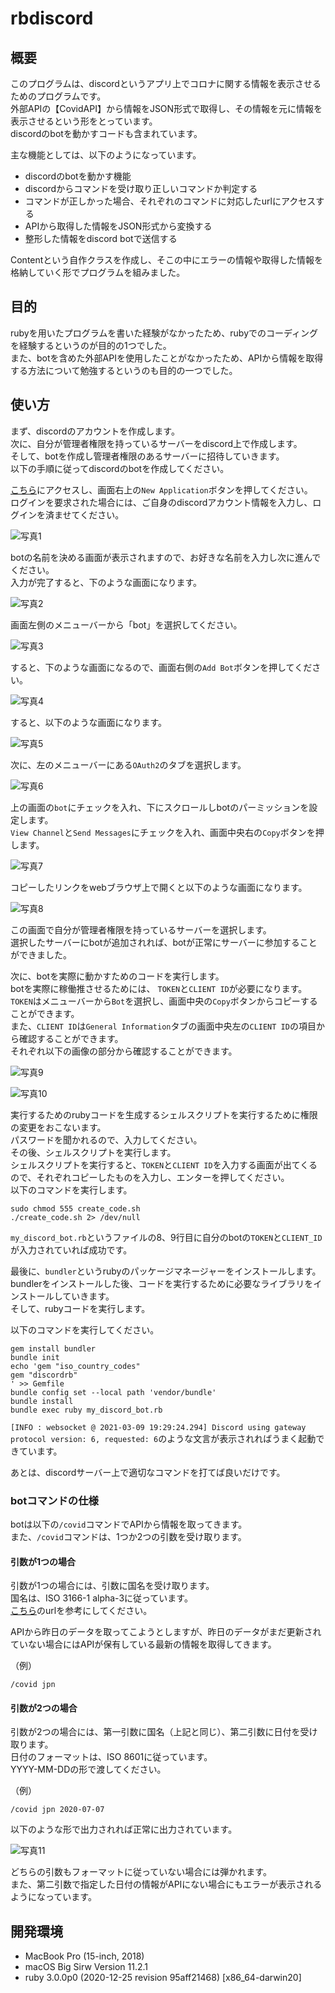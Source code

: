 # rbdiscord

## 概要
このプログラムは、discordというアプリ上でコロナに関する情報を表示させるためのプログラムです。  
外部APIの【CovidAPI】から情報をJSON形式で取得し、その情報を元に情報を表示させるという形をとっています。  
discordのbotを動かすコードも含まれています。

主な機能としては、以下のようになっています。  
- discordのbotを動かす機能
- discordからコマンドを受け取り正しいコマンドか判定する
- コマンドが正しかった場合、それぞれのコマンドに対応したurlにアクセスする  
- APIから取得した情報をJSON形式から変換する
- 整形した情報をdiscord botで送信する

Contentという自作クラスを作成し、そこの中にエラーの情報や取得した情報を格納していく形でプログラムを組みました。  

## 目的
rubyを用いたプログラムを書いた経験がなかったため、rubyでのコーディングを経験するというのが目的の1つでした。  
また、botを含めた外部APIを使用したことがなかったため、APIから情報を取得する方法について勉強するというのも目的の一つでした。

## 使い方
まず、discordのアカウントを作成します。  
次に、自分が管理者権限を持っているサーバーをdiscord上で作成します。  
そして、botを作成し管理者権限のあるサーバーに招待していきます。  
以下の手順に従ってdiscordのbotを作成してください。  

[こちら](https://discord.com/developers/applications)にアクセスし、画面右上の`New Application`ボタンを押してください。  
ログインを要求された場合には、ご自身のdiscordアカウント情報を入力し、ログインを済ませてください。  

![写真1](images/image1.png)

botの名前を決める画面が表示されますので、お好きな名前を入力し次に進んでください。  
入力が完了すると、下のような画面になります。  

![写真2](images/image2.png)

画面左側のメニューバーから「bot」を選択してください。  

![写真3](images/image3.png)

すると、下のような画面になるので、画面右側の`Add Bot`ボタンを押してください。  

![写真4](images/image4.png)

すると、以下のような画面になります。  

![写真5](images/image5.png)

次に、左のメニューバーにある`OAuth2`のタブを選択します。  

![写真6](images/image6.png)

上の画面の`bot`にチェックを入れ、下にスクロールしbotのパーミッションを設定します。  
`View Channel`と`Send Messages`にチェックを入れ、画面中央右の`Copy`ボタンを押します。  

![写真7](images/image7.png)

コピーしたリンクをwebブラウザ上で開くと以下のような画面になります。  

![写真8](images/image8.png)

この画面で自分が管理者権限を持っているサーバーを選択します。  
選択したサーバーにbotが追加されれば、botが正常にサーバーに参加することができました。  

次に、botを実際に動かすためのコードを実行します。  
botを実際に稼働推させるためには、 `TOKEN`と`CLIENT ID`が必要になります。  
`TOKEN`はメニューバーから`Bot`を選択し、画面中央の`Copy`ボタンからコピーすることができます。  
また、`CLIENT ID`は`General Information`タブの画面中央左の`CLIENT ID`の項目から確認することができます。  
それぞれ以下の画像の部分から確認することができます。  


![写真9](images/image9.png)

![写真10](images/image10.png)

実行するためのrubyコードを生成するシェルスクリプトを実行するために権限の変更をおこないます。  
パスワードを聞かれるので、入力してください。  
その後、シェルスクリプトを実行します。  
シェルスクリプトを実行すると、`TOKEN`と`CLIENT ID`を入力する画面が出てくるので、それぞれコピーしたものを入力し、エンターを押してください。  
以下のコマンドを実行します。  

```shell
sudo chmod 555 create_code.sh
./create_code.sh 2> /dev/null
```
`my_discord_bot.rb`というファイルの8、9行目に自分のbotの`TOKEN`と`CLIENT_ID`が入力されていれば成功です。  

最後に、`bundler`というrubyのパッケージマネージャーをインストールします。  
bundlerをインストールした後、コードを実行するために必要なライブラリをインストールしていきます。  
そして、rubyコードを実行します。  

以下のコマンドを実行してください。  

```shell
gem install bundler
bundle init
echo 'gem "iso_country_codes"
gem "discordrb"
' >> Gemfile
bundle config set --local path 'vendor/bundle'
bundle install
bundle exec ruby my_discord_bot.rb
```

`[INFO : websocket @ 2021-03-09 19:29:24.294] Discord using gateway protocol version: 6, requested: 6`のような文言が表示されればうまく起動できています。  

あとは、discordサーバー上で適切なコマンドを打てば良いだけです。  

### botコマンドの仕様

botは以下の`/covid`コマンドでAPIから情報を取ってきます。  
また、`/covid`コマンドは、1つか2つの引数を受け取ります。  

#### 引数が1つの場合

引数が1つの場合には、引数に国名を受け取ります。  
国名は、ISO 3166-1 alpha-3に従っています。  
[こちら](https://www.asahi-net.or.jp/~ax2s-kmtn/ref/iso3166-1.html)のurlを参考にしてください。  

APIから昨日のデータを取ってこようとしますが、昨日のデータがまだ更新されていない場合にはAPIが保有している最新の情報を取得してきます。  

（例）
```
/covid jpn
```

#### 引数が2つの場合

引数が2つの場合には、第一引数に国名（上記と同じ）、第二引数に日付を受け取ります。  
日付のフォーマットは、ISO 8601に従っています。  
YYYY-MM-DDの形で渡してください。  

（例）
```
/covid jpn 2020-07-07
```

以下のような形で出力されれば正常に出力されています。  

![写真11](images/image11)


どちらの引数もフォーマットに従っていない場合には弾かれます。  
また、第二引数で指定した日付の情報がAPIにない場合にもエラーが表示されるようになっています。  

## 開発環境
- MacBook Pro (15-inch, 2018)
- macOS Big Sirw Version 11.2.1
- ruby 3.0.0p0 (2020-12-25 revision 95aff21468) [x86_64-darwin20]
